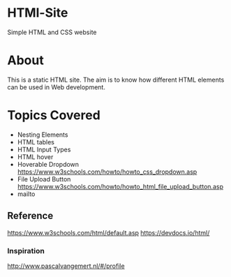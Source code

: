 # HTMl-Site
Simple HTML and CSS website
# About
This is a static HTML site.
The aim is to know how different HTML elements can be used in Web development.


# Topics Covered
- Nesting Elements
- HTML tables 
- HTML Input Types
- HTML hover
- Hoverable Dropdown https://www.w3schools.com/howto/howto_css_dropdown.asp
- File Upload Button https://www.w3schools.com/howto/howto_html_file_upload_button.asp
- mailto

## Reference
https://www.w3schools.com/html/default.asp
https://devdocs.io/html/

### Inspiration
http://www.pascalvangemert.nl/#/profile
